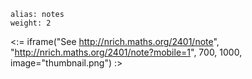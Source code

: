 ````
alias: notes
weight: 2
````

<:= iframe("See http://nrich.maths.org/2401/note", "http://nrich.maths.org/2401/note?mobile=1", 700, 1000, image="thumbnail.png") :>